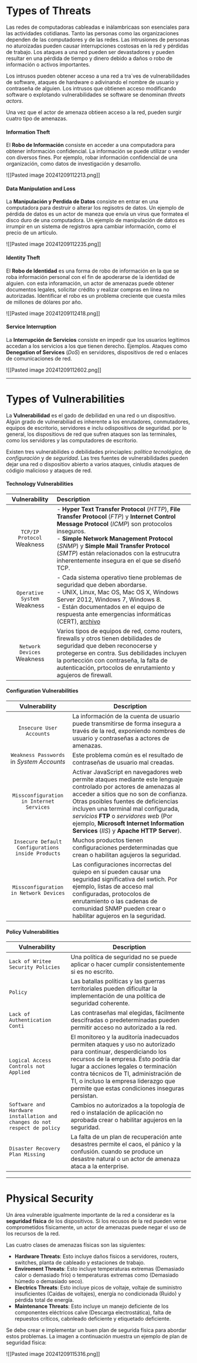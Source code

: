 # Types of Threats

Las redes de computadoras cableadas e inálambricaas son esenciales para las actividades cotidianas. Tanto las personas como las organizaciones dependen de las computadores y de las redes. Las intrusiones de personas no aturoizadas pueden causar interrupciones costosas en la red y pérdidas de trabajo. Los ataques a una red pueden ser devastadores y pueden resultar en una pérdida de tiempo y dinero debido a daños o robo de información o activos importantes.

Los intrusos pueden obtener acceso a una red a tra´ves de vulnerabilidades de software, ataques de hardware o adivinando el nombre de usuario y contraseña de alguien. Los intrusos que obtienen acceso modificando software o explotando vulnerabilidades se software se denominan *threats actors*.

Una vez que el actor de amenaza obtieen acceso a la red, pueden surgir cuatro tipo de amenazas.
#### Information Theft

El **Robo de Información** consiste en acceder a una computadora para obtener información confidencial. La información se puede utilizar o vender con diversos fines. Por ejemplo, robar información confidencial de una organización, como datos de investigación y desarrollo.

![[Pasted image 20241209112213.png]]
#### Data Manipulation and Loss

La **Manipulación y Perdida de Datos** consiste en entrar en una computadora para destruir o alterar los regisotrs de datos. Un ejemplo de pérdida de datos es un actor de maneza que envía un virus que formatea el disco duro de una computadora. Un ejemplo de manipulación de datos es irrumpir en un sistema de registros apra cambiar información, como el precio de un artículo.

![[Pasted image 20241209112235.png]]
#### Identity Theft

El **Robo de Identidad** es una forma de robo de información en la que se roba información personal con el fin de apoderarse de la identidad de alguien. con esta inforamación, un actor de amenazas puede obtener documentos legales, solicitar crédito y realizar compras en línea no autorizadas. Identificar el robo es un problema creciente que cuesta miles de millones de dólares por año.

![[Pasted image 20241209112418.png]]
#### Service Interruption

La **Interrupción de Servicios** consiste en impedir que los usuarios legítimos accedan a los servicios a los que tienen derecho. Ejemplos. Ataques como **Denegation of Services** (*DoS*) en servidores, dispositivos de red o enlaces de comunicaciones de red.

![[Pasted image 20241209112602.png]]

---
# Types of Vulnerabilities

La **Vulnerabilidad** es el gado de debilidad en una red o un dispositivo. Algún grado de vulnerabiliad es inherente a los enrutadores, conmutadores, equipos de escritorio, servidores e inclu odispositivos de seguridad. por lo general, los dispositiovs de red que sufren ataques son las terminales, como los servidores y las computadores de escritorio. 

Existen tres vulnerabilides o debilidades princiaples: *política tecnológica*, de *configuración* y de *seguridad*. Las tres fuentes de vulnerabilidades pueden dejar una red o dispositiov abierto a varios ataques, cinludis ataques de códigio malicioso y ataques de red.
#### Technology Vulnerabilities

|        Vulnerability        | Description                                                                                                                                                                                                                                                                                                                                        |
| :-------------------------: | :------------------------------------------------------------------------------------------------------------------------------------------------------------------------------------------------------------------------------------------------------------------------------------------------------------------------------------------------- |
| `TCP/IP Protocol` Weakness  | - **Hyper Text Transfer Protocol** (*HTTP*), **File Transfer Protocol** (*FTP*) y **Internet Control Message Protocol** (*ICMP*) son protocolos inseguros.<br>- **Simple Network Management Protocol** (*SNMP*) y **Simple Mail Transfer Protocol** (*SMTP*) están relacionados con la estrucutra inherentemente insegura en el que se diseñó TCP. |
| `Operative System` Weakness | - Cada sistema operativo tiene problemas de seguridad que deben abordarse.<br>- UNIX, Linux, Mac OS, Mac OS X, Windows Server 2012, Windows 7, Windows 8.<br>- Están documentados en el equipo de respuesta ante emergencias informáticas (CERT), [archivo](http://www.cert.org)                                                                   |
| `Network Devices` Weakness  | Varios tipos de equipos de red, como routers, firewalls y otros tienen debilidades de seguridad que deben reconocerse y protegerse en contra. Sus debilidades incluyen la portección con contraseña, la falta de autenticación, prtocolos de enrutamiento y agujeros de firewall.                                                                  |
#### Configuration Vulnerabilities

|                   Vulnerability                   | Description                                                                                                                                                                                                                                                                                                                                                                    |
| :-----------------------------------------------: | ------------------------------------------------------------------------------------------------------------------------------------------------------------------------------------------------------------------------------------------------------------------------------------------------------------------------------------------------------------------------------ |
|             `Insecure User Accounts`              | La información de la cuenta de usuario puede transmitirse de forma insegura a través de la red, exponiendo nombres de usuario y contraseñas a actores de amenazas.                                                                                                                                                                                                             |
|     `Weakness Passwords` in *System Accounts*     | Este problema común es el resultado de contraseñas de usuario mal creadas.                                                                                                                                                                                                                                                                                                     |
|     `Missconfiguration in Internet Services`      | Activar JavaScript en navegadores web permite ataques mediante este lenguaje controlado por actores de amenazas al acceder a sitios que no son de confianza. Otras psoibles fuentes de deficiencias incluyen una terminal mal configurada, *servicios* **FTP** o *servidores web* (Por ejemplo, **Microsoft Internet Information Services** (*IIS*) y **Apache HTTP Server**). |
| `Insecure Default Configurations inside Products` | Muchos productos tienen configuraciones perdeterminadas que crean o habilitan agujeros la seguridad.                                                                                                                                                                                                                                                                           |
|      `Missconfiguration in Network Devices`       | Las configuraciones incorrectas del quiepo en sí pueden causar una seguridad significativa del swtich. Por ejemplo, listas de acceso mal configuradas, protocolos de enrutamiento o las cadenas de comunidad SNMP pueden crear o habilitar agujeros en la seguridad.                                                                                                           |
#### Policy Vulnerabilities

| Vulnerability                                                             | Description                                                                                                                                                                                                                                                                                                                       |
| ------------------------------------------------------------------------- | --------------------------------------------------------------------------------------------------------------------------------------------------------------------------------------------------------------------------------------------------------------------------------------------------------------------------------- |
| `Lack of Writee Security Policies`                                        | Una política de seguridad no se puede aplicar o hacer cumplir consistentemente si es no escrito.                                                                                                                                                                                                                                  |
| `Policy`                                                                  | Las batallas políticas y las guerras territoriales pueden dificultar la implementación de una política de seguridad coherente.                                                                                                                                                                                                    |
| `Lack of Authentication Conti`                                            | Las contraseñas mal elegidas, fácilmente descifradas o predeterminadas pueden permitir acceso no autorizado a la red.                                                                                                                                                                                                             |
| `Logical Access Controls not Applied`                                     | El monitoreo y la auditoría inadecuados permiten ataques y uso no autorizado para continuar, desperdiciando los recursos de la empresa. Esto podría dar lugar a acciones legales o terminación contra técnicos de TI, administración de TI, o incluso la empresa liderazgo que permite que estas condiciones inseguras persistan. |
| `Software and Hardware installation and changes do not respect de policy` | Cambios no autorizados a la topología de red o instalación de aplicación no aprobada crear o habilitar agujeros en la seguridad.                                                                                                                                                                                                  |
| `Disaster Recovery Plan Missing`                                          | La falta de un plan de recuperación ante desastres permite el caos, el pánico y la confusión. cuando se produce un desastre natural o un actor de amenaza ataca a la enterprise.                                                                                                                                                  |

----
# Physical Security 

Un área vulnerable igualmente importante de la red a considerar es la **seguridad física** de los dispositivos. Si los recusos de la red pueden verse comprometidos físicamente, un actor de amenazas puede negar el uso de los recursos de la red.

Las cuatro clases de amenazas físicas son las siguientes:

- **Hardware Threats**: Esto incluye daños físicos a servidores, routers, switches, planta de cableado y estaciones de trabajo.
- **Enviroment Threats**: Esto incluye temperaturas extremas (Demasiado calor o demasiado frío) o temperaturas extremas como (Demasiado húmedo o demasiado seco).
- **Electrics Threats**: Esto incluye picos de voltaje, voltaje de suministro insuficientes (Caídas de voltajes), energía no condicionada (Ruido) y pérdida total de energía.
- **Maintenance Threats**: Esto incluye un manejo deficiente de los componentes eléctricos calve (Descarga electrostática), falta de repuestos críticos, cabnleado deficiente y etiquetado deficiente.

Se debe crear e implementar un buen plan de segurida física para abordar estos problemas. La imagen a continuación muestra un ejemplo de plan de seguridad física:

![[Pasted image 20241209115316.png]]